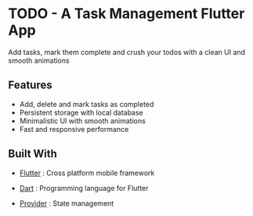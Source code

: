 # TODO - A Task Management Flutter App

Add tasks, mark them complete and crush your todos with a clean UI and smooth animations 

## Features 

-  Add, delete and mark tasks as completed
-  Persistent storage with local database
-  Minimalistic UI with smooth animations
-  Fast and responsive performance

## Built With 

- [Flutter](https://flutter.dev/) : Cross platform mobile framework 

- [Dart](https://dart.dev/) : Programming language for Flutter 

- [Provider](https://pub.dev/packages/provider) : State management

